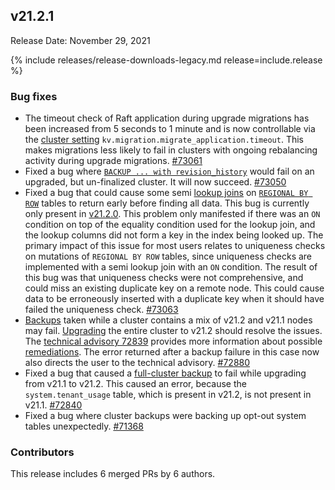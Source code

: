 ## v21.2.1

Release Date: November 29, 2021

{% include releases/release-downloads-legacy.md release=include.release %}

<h3 id="v21-2-1-bug-fixes">Bug fixes</h3>

- The timeout check of Raft application during upgrade migrations has been increased from 5 seconds to 1 minute and is now controllable via the [cluster setting](https://www.cockroachlabs.com/docs/v21.2/cluster-settings) `kv.migration.migrate_application.timeout`. This makes migrations less likely to fail in clusters with ongoing rebalancing activity during upgrade migrations. [#73061][#73061]
- Fixed a bug where [`BACKUP ... with revision_history`](https://www.cockroachlabs.com/docs/v21.2/take-backups-with-revision-history-and-restore-from-a-point-in-time) would fail on an upgraded, but un-finalized cluster. It will now succeed. [#73050][#73050]
- Fixed a bug that could cause some semi [lookup joins](https://www.cockroachlabs.com/docs/v21.2/joins#lookup-joins) on [`REGIONAL BY ROW`](https://www.cockroachlabs.com/docs/v21.2/multiregion-overview#regional-by-row-tables) tables to return early before finding all data. This bug is currently only present in [v21.2.0](v21.2.html#v21-2-0). This problem only manifested if there was an `ON` condition on top of the equality condition used for the lookup join, and the lookup columns did not form a key in the index being looked up. The primary impact of this issue for most users relates to uniqueness checks on mutations of `REGIONAL BY ROW` tables, since uniqueness checks are implemented with a semi lookup join with an `ON` condition. The result of this bug was that uniqueness checks were not comprehensive, and could miss an existing duplicate key on a remote node. This could cause data to be erroneously inserted with a duplicate key when it should have failed the uniqueness check. [#73063][#73063]
- [Backups](https://www.cockroachlabs.com/docs/v21.2/take-full-and-incremental-backups) taken while a cluster contains a mix of v21.2 and v21.1 nodes may fail. [Upgrading](https://www.cockroachlabs.com/docs/v21.2/upgrade-cockroach-version) the entire cluster to v21.2 should resolve the issues. The [technical advisory 72839](https://www.cockroachlabs.com/docs/advisories/a72839) provides more information about possible [remediations](https://www.cockroachlabs.com/docs/advisories/a72839#mitigation). The error returned after a backup failure in this case now also directs the user to the technical advisory. [#72880][#72880]
- Fixed a bug that caused a [full-cluster backup](https://www.cockroachlabs.com/docs/v21.2/backup#backup-a-cluster) to fail while upgrading from v21.1 to v21.2. This caused an error, because the `system.tenant_usage` table, which is present in v21.2, is not present in v21.1. [#72840][#72840]
- Fixed a bug where cluster backups were backing up opt-out system tables unexpectedly. [#71368][#71368]

<h3 id="v21-2-1-contributors">Contributors</h3>

This release includes 6 merged PRs by 6 authors.

[#73061]: https://github.com/cockroachdb/cockroach/pull/73061
[#73050]: https://github.com/cockroachdb/cockroach/pull/73050
[#73063]: https://github.com/cockroachdb/cockroach/pull/73063
[#71368]: https://github.com/cockroachdb/cockroach/pull/71368
[#72840]: https://github.com/cockroachdb/cockroach/pull/72840
[#72880]: https://github.com/cockroachdb/cockroach/pull/72880
